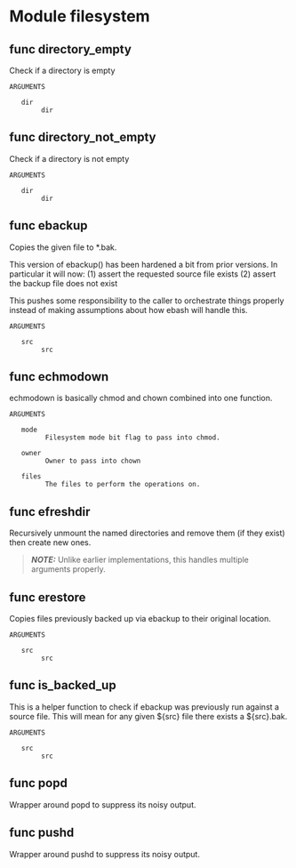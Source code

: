 # Module filesystem


## func directory_empty

Check if a directory is empty

```Groff
ARGUMENTS

   dir
        dir

```

## func directory_not_empty

Check if a directory is not empty

```Groff
ARGUMENTS

   dir
        dir

```

## func ebackup

Copies the given file to *.bak.

This version of ebackup() has been hardened a bit from prior versions. In particular it will now:
(1) assert the requested source file exists
(2) assert the backup file does not exist

This pushes some responsibility to the caller to orchestrate things properly instead of making assumptions about how
ebash will handle this.

```Groff
ARGUMENTS

   src
        src

```

## func echmodown

echmodown is basically chmod and chown combined into one function.

```Groff
ARGUMENTS

   mode
         Filesystem mode bit flag to pass into chmod.

   owner
         Owner to pass into chown

   files
         The files to perform the operations on.
```

## func efreshdir

Recursively unmount the named directories and remove them (if they exist) then create new ones.

> **_NOTE:_** Unlike earlier implementations, this handles multiple arguments properly.

## func erestore

Copies files previously backed up via ebackup to their original location.

```Groff
ARGUMENTS

   src
        src

```

## func is_backed_up

This is a helper function to check if ebackup was previously run against a source file.
This will mean for any given ${src} file there exists a ${src}.bak.

```Groff
ARGUMENTS

   src
        src

```

## func popd

Wrapper around popd to suppress its noisy output.

## func pushd

Wrapper around pushd to suppress its noisy output.
